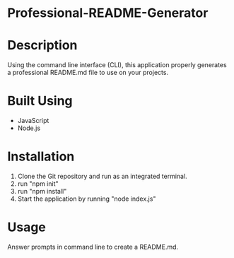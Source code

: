 # Professional-README-Generator

# Description
Using the command line interface (CLI), this application properly generates a professional README.md file to use on your projects.

# Built Using
* JavaScript
* Node.js

# Installation
1. Clone the Git repository and run as an integrated terminal.
2. run "npm init"
3. run "npm install"
4. Start the application by running "node index.js"

# Usage
Answer prompts in command line to create a README.md.
